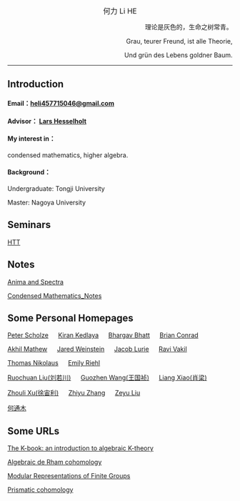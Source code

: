 <center><font size=3>何力 Li HE </font></center>


<p align="right">理论是灰色的，生命之树常青。</p>

<p align="right">Grau, teurer Freund, ist alle Theorie, </p>
  
 <p align="right"> Und grün des Lebens goldner Baum.</p>

---

## Introduction

#### Email：[heli457715046@gmail.com](https://gmail.com)

#### Advisor： [Lars Hesselholt](https://www.math.nagoya-u.ac.jp/~larsh/)

#### My interest in：
condensed mathematics, higher algebra.

#### Background：
Undergraduate: Tongji University

Master: Nagoya University

## Seminars
[HTT](https://sites.google.com/view/httseminar/)


## Notes
[Anima and Spectra](/An&Sp.pdf)


[Condensed Mathematics_Notes](/CondensedMathematics_Notes.pdf)


## Some Personal Homepages

[Peter Scholze](http://www.math.uni-bonn.de/people/scholze/)
&emsp; 
[Kiran Kedlaya](https://kskedlaya.org/)
&emsp; 
[Bhargav Bhatt](http://www-personal.umich.edu/~bhattb/)
&emsp; 
[Brian Conrad](http://virtualmath1.stanford.edu/~conrad/)

[Akhil Mathew](https://math.uchicago.edu/~amathew/)
&emsp; 
[Jared Weinstein](https://sites.google.com/view/jared-weinstein/home)
&emsp; 
[Jacob Lurie](https://www.math.ias.edu/~lurie/)
&emsp; 
[Ravi Vakil](https://virtualmath1.stanford.edu/~vakil/)



[Thomas Nikolaus](https://www.uni-muenster.de/IVV5WS/WebHop/user/nikolaus/index.html)
&emsp; 
[Emily Riehl](https://emilyriehl.github.io/)




[Ruochuan Liu(刘若川)](https://bicmr.pku.edu.cn/~ruochuan/)
&emsp;
[Guozhen Wang(王国祯)](https://pouiyter.github.io/)
&emsp;
[Liang Xiao(肖梁)](https://bicmr.pku.edu.cn/~lxiao/)

[Zhouli Xu(徐宙利)](https://sites.google.com/view/xuzhouli)
&emsp;
[Zhiyu Zhang](https://math.mit.edu/~zzyzhang/)
&emsp;
[Zeyu Liu](https://mathweb.ucsd.edu/~zeliu/zeyu_html/)

[何通木](https://sites.google.com/view/tongmu)

## Some URLs
[The K-book: an introduction to algebraic K-theory](https://sites.math.rutgers.edu/~weibel/Kbook.html)

[Algebraic de Rham cohomology](https://sites.google.com/view/algebraicderham/home)

[Modular Representations of Finite Groups](http://sporadic.stanford.edu/modrep/index.html)

[Prismatic cohomology](https://kskedlaya.org/prismatic/sec_overview.html)


